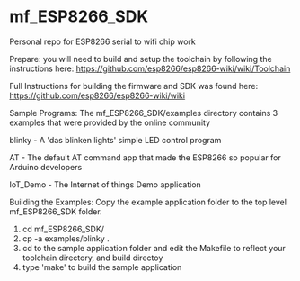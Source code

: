 mf_ESP8266_SDK
==============

Personal repo for ESP8266 serial to wifi chip work


Prepare:
  you will need to build and setup the toolchain by following the instructions here:
  https://github.com/esp8266/esp8266-wiki/wiki/Toolchain
  
Full Instructions for building the firmware and SDK was found here:
  https://github.com/esp8266/esp8266-wiki/wiki
  
  
Sample Programs:
  The mf_ESP8266_SDK/examples directory contains 3 examples that were provided by the online community

  blinky - A 'das blinken lights' simple LED control program

  AT     - The default AT command app that made the ESP8266 so popular for Arduino developers

  IoT_Demo - The Internet of things Demo application
  
Building the Examples:
Copy the example application folder to the top level mf_ESP8266_SDK folder.
  1. cd mf_ESP8266_SDK/
  2. cp -a examples/blinky .
  3. cd to the sample application folder and edit the Makefile to reflect your toolchain directory, and build directoy
  4. type 'make' to build the sample application
  



